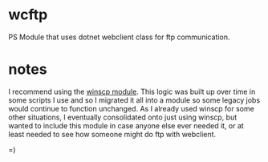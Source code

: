 # wcftp

PS Module that uses dotnet webclient class for ftp communication. 

# notes

I recommend using the [winscp module](https://github.com/dotps1/WinSCP). This logic was built up over time in some scripts I use and so I migrated it all into a module so some legacy jobs would continue to function unchanged. As I already used winscp for some other situations, I eventually consolidated onto just using winscp, but wanted to include this module in case anyone else ever needed it, or at least needed to see how someone might do ftp with webclient.

=)
